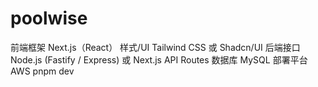 # poolwise
前端框架	Next.js（React）
样式/UI	    Tailwind CSS 或 Shadcn/UI
后端接口	Node.js (Fastify / Express) 或 Next.js API Routes
数据库      MySQL
部署平台    AWS
pnpm dev
